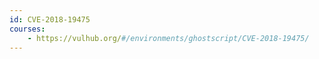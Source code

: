 ```yaml
---
id: CVE-2018-19475
courses:
    - https://vulhub.org/#/environments/ghostscript/CVE-2018-19475/
---
```

